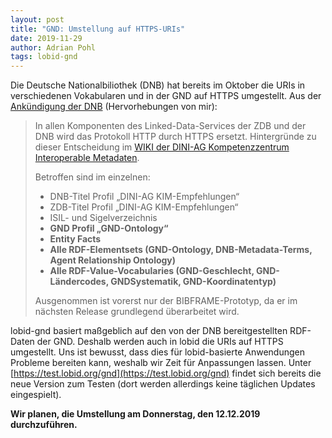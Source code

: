 ```yaml
---
layout: post
title: "GND: Umstellung auf HTTPS-URIs"
date: 2019-11-29
author: Adrian Pohl
tags: lobid-gnd
---
```


Die Deutsche Nationalbiliothek (DNB) hat bereits im Oktober die URIs in verschiedenen Vokabularen und in der GND auf HTTPS umgestellt. Aus der [Ankündigung der DNB](https://www.dnb.de/SharedDocs/Downloads/DE/Professionell/Metadatendienste/Rundschreiben/rundschreiben20190703AenderungFormatRdf20193.pdf?__blob=publicationFile&v=3) (Hervorhebungen von mir):

> In allen Komponenten des Linked-Data-Services der ZDB und der DNB wird das Protokoll HTTP durch HTTPS ersetzt. Hintergründe zu dieser Entscheidung im [WIKI der DINI-AG Kompetenzzentrum Interoperable Metadaten](https://wiki.dnb.de/display/DINIAGKIM/HTTP+vs.+HTTPS+in+resource+identification).
>
> Betroffen sind im einzelnen:
> - DNB-Titel Profil „DINI-AG KIM-Empfehlungen“
> - ZDB-Titel Profil „DINI-AG KIM-Empfehlungen“
> - ISIL- und Sigelverzeichnis
> - **GND Profil „GND-Ontology“**
> - **Entity Facts**
> - **Alle RDF-Elementsets (GND-Ontology, DNB-Metadata-Terms, Agent
Relationship Ontology)**
> - **Alle RDF-Value-Vocabularies (GND-Geschlecht, GND-Ländercodes, GNDSystematik, GND-Koordinatentyp)**
>
> Ausgenommen ist vorerst nur der BIBFRAME-Prototyp, da er im nächsten Release grundlegend überarbeitet wird.

lobid-gnd basiert maßgeblich auf den von der DNB bereitgestellten RDF-Daten der GND. Deshalb werden auch in lobid die URIs auf HTTPS umgestellt. Uns ist bewusst, dass dies für lobid-basierte Anwendungen Probleme bereiten kann, weshalb wir Zeit für Anpassungen lassen. Unter [https://test.lobid.org/gnd](https://test.lobid.org/gnd) findet sich bereits die neue Version zum Testen (dort werden allerdings keine täglichen Updates eingespielt).

**Wir planen, die Umstellung am Donnerstag, den 12.12.2019 durchzuführen.**
